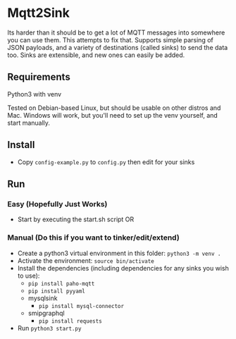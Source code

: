 # Mqtt2Sink

Its harder than it should be to get a lot of MQTT messages into somewhere you can use them. This attempts to fix that. Supports simple parsing of JSON payloads, and a variety of destinations (called sinks) to send the data too. Sinks are extensible, and new ones can easily be added.

## Requirements
Python3 with venv

Tested on Debian-based Linux, but should be usable on other distros and Mac. Windows will work, but you'll need to set up the venv yourself, and start manually.

## Install
- Copy `config-example.py` to `config.py` then edit for your sinks

## Run

### Easy (Hopefully Just Works)
- Start by executing the start.sh script OR

### Manual (Do this if you want to tinker/edit/extend)
- Create a python3 virtual environment in this folder: `python3 -m venv .`
- Activate the environment: `source bin/activate`
- Install the dependencies (including dependencies for any sinks you wish to use):
    - `pip install paho-mqtt`
    - `pip install pyyaml`
    - mysqlsink
        - `pip install mysql-connector`
    - smipgraphql
        - `pip install requests`
- Run `python3 start.py`